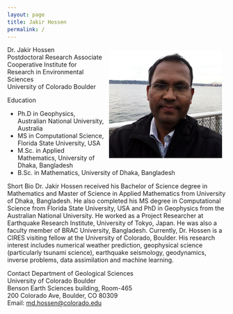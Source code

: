 ```yaml
---
layout: page
title: Jakir Hossen
permalink: /
---
```

<!--{% include image.html url="/images/my_photo.jpg" caption="My photo." width=50 align="right" %}-->
<!--img style="padding: 20px; " src="/images/my_photo1.png" alt="My photo" width="360" align="right"-->

<img style="float: right; padding: 10px; width:260px; object-fit: cover;" src="/images/my_photo1.png" alt="My photo" >

Dr. Jakir Hossen<br>
Postdoctoral Research Associate<br>
Cooperative Institute for Research in Environmental Sciences<br>
University of Colorado Boulder<br>

<sc>Education</sc>
<ul>
  <li>Ph.D in Geophysics, Australian National University, Australia</li>
  <li>MS in Computational Science, Florida State University, USA</li>
  <li>M.Sc. in Applied Mathematics, University of Dhaka, Bangladesh</li>
  <li>B.Sc. in Mathematics, University of Dhaka, Bangladesh</li>
</ul> 

<sc>Short Bio</sc>
Dr. Jakir Hossen received his Bachelor of Science degree in Mathematics and Master of Science in Applied Mathematics from University of Dhaka, Bangladesh. He also completed his MS degree in Computational Science from Florida State University, USA and PhD in Geophysics from the Australian National University. He worked as a Project Researcher at Earthquake Research Institute, University of Tokyo, Japan. He was also a faculty member of BRAC University, Bangladesh. Currently, Dr. Hossen is a CIRES visiting fellow at the University of Colorado, Boulder. His research interest includes numerical weather prediction, geophysical science (particularly tsunami science), earthquake seismology, geodynamics, inverse problems, data assimilation  and machine learning. 

<sc>Contact</sc>
Department of Geological Sciences<br>
University of Colorado Boulder<br>
Benson Earth Sciences building, Room-465<br>
200 Colorado Ave, Boulder, CO 80309<br>
Email: <a href="mailto:md.hossen@colorado.edu"><span style="color: red">md.hossen@colorado.edu</span> </a><br>

<!--### Appointments
<ul>
  <li>2018-present: CIRES Visiting Fellow, University of Colorado Boulder, USA</li>	
  <li>2017-2018: Project Researcher, University of Tokyo, Japan</li>
  <li>2015-2018: Assistant Professor in Mathematics, BRAC University, Bangladesh</li>
  <li>2009-2011: Senior Lecturer in Mathematics, BRAC University, Bangladesh</li>
  <li>2002-2006: Lecturer in Mathematics, BRAC University, Bangladesh</li>
</ul>
-->


